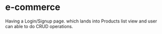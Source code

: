 # e-commerce
Having a Login/Signup page. which lands into Products list view and user can able to do CRUD operations.
